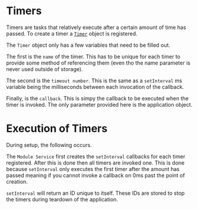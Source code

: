 # Timers

Timers are tasks that relatively execute after a certain amount of time has passed.
To create a timer a [`Timer`](src/objects/timer.ts) object is registered.

The `Timer` object only has a few variables that need to be filled out. 

The first is the `name` of the timer. This has to
be unique for each timer to provide some method of referencing them (even tho the name parameter is never used outside
of storage).

The second is the `timeout number`. This is the same as a `setInterval` ms variable being the milliseconds between each
invocation of the callback.

Finally, is the `callback`. This is simpy the callback to be executed when the timer is invoked. The only parameter
provided here is the application object.

# Execution of Timers

During setup, the following occurs.

The `Module Service` first creates the `setInterval` callbacks for each timer registered. After this is done then all timers are invoked one. This is done because `setInterval` only executes the first timer after the amount has passed meaning if you cannot invoke a callback on 0ms past the point of creation.

`setInterval` will return an ID unique to itself. These IDs are stored to stop the timers during teardown of the application.